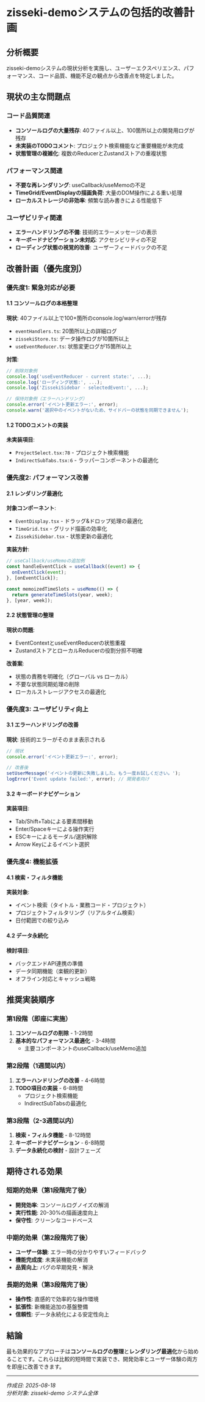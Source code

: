 # zisseki-demoシステムの包括的改善計画

## 分析概要
zisseki-demoシステムの現状分析を実施し、ユーザーエクスペリエンス、パフォーマンス、コード品質、機能不足の観点から改善点を特定しました。

## 現状の主な問題点

### コード品質関連
- **コンソールログの大量残存**: 40ファイル以上、100箇所以上の開発用ログが残存
- **未実装のTODOコメント**: プロジェクト検索機能など重要機能が未完成
- **状態管理の複雑化**: 複数のReducerとZustandストアの重複状態

### パフォーマンス関連
- **不要な再レンダリング**: useCallback/useMemoの不足
- **TimeGrid/EventDisplayの描画負荷**: 大量のDOM操作による重い処理
- **ローカルストレージの非効率**: 頻繁な読み書きによる性能低下

### ユーザビリティ関連
- **エラーハンドリングの不備**: 技術的エラーメッセージの表示
- **キーボードナビゲーション未対応**: アクセシビリティの不足
- **ローディング状態の視覚的改善**: ユーザーフィードバックの不足

## 改善計画（優先度別）

### **優先度1: 緊急対応が必要**

#### 1.1 コンソールログの本格整理
**現状**: 40ファイル以上で100+箇所のconsole.log/warn/errorが残存
- `eventHandlers.ts`: 20箇所以上の詳細ログ
- `zissekiStore.ts`: データ操作ログが10箇所以上  
- `useEventReducer.ts`: 状態変更ログが15箇所以上

**対策**:
```typescript
// 削除対象例
console.log('useEventReducer - current state:', ...);
console.log('ローディング状態:', ...);
console.log('ZissekiSidebar - selectedEvent:', ...);

// 保持対象例（エラーハンドリング）
console.error('イベント更新エラー:', error);
console.warn('選択中のイベントがないため、サイドバーの状態を同期できません');
```

#### 1.2 TODOコメントの実装
**未実装項目**:
- `ProjectSelect.tsx:78` - プロジェクト検索機能
- `IndirectSubTabs.tsx:6` - ラッパーコンポーネントの最適化

### **優先度2: パフォーマンス改善**

#### 2.1 レンダリング最適化
**対象コンポーネント**:
- `EventDisplay.tsx` - ドラッグ&ドロップ処理の最適化
- `TimeGrid.tsx` - グリッド描画の効率化
- `ZissekiSidebar.tsx` - 状態更新の最適化

**実装方針**:
```typescript
// useCallback/useMemoの追加例
const handleEventClick = useCallback((event) => {
  onEventClick(event);
}, [onEventClick]);

const memoizedTimeSlots = useMemo(() => {
  return generateTimeSlots(year, week);
}, [year, week]);
```

#### 2.2 状態管理の整理
**現状の問題**:
- EventContextとuseEventReducerの状態重複
- ZustandストアとローカルReducerの役割分担不明確

**改善案**:
- 状態の責務を明確化（グローバル vs ローカル）
- 不要な状態同期処理の削除
- ローカルストレージアクセスの最適化

### **優先度3: ユーザビリティ向上**

#### 3.1 エラーハンドリングの改善
**現状**: 技術的エラーがそのまま表示される
```typescript
// 現状
console.error('イベント更新エラー:', error);

// 改善後
setUserMessage('イベントの更新に失敗しました。もう一度お試しください。');
logError('Event update failed:', error); // 開発者向け
```

#### 3.2 キーボードナビゲーション
**実装項目**:
- Tab/Shift+Tabによる要素間移動
- Enter/Spaceキーによる操作実行
- ESCキーによるモーダル/選択解除
- Arrow Keyによるイベント選択

### **優先度4: 機能拡張**

#### 4.1 検索・フィルタ機能
**実装対象**:
- イベント検索（タイトル・業務コード・プロジェクト）
- プロジェクトフィルタリング（リアルタイム検索）
- 日付範囲での絞り込み

#### 4.2 データ永続化
**検討項目**:
- バックエンドAPI連携の準備
- データ同期機能（楽観的更新）
- オフライン対応とキャッシュ戦略

## 推奨実装順序

### 第1段階（即座に実施）
1. **コンソールログの削除** - 1-2時間
2. **基本的なパフォーマンス最適化** - 3-4時間
   - 主要コンポーネントのuseCallback/useMemo追加

### 第2段階（1週間以内）  
1. **エラーハンドリングの改善** - 4-6時間
2. **TODO項目の実装** - 6-8時間
   - プロジェクト検索機能
   - IndirectSubTabsの最適化

### 第3段階（2-3週間以内）
1. **検索・フィルタ機能** - 8-12時間
2. **キーボードナビゲーション** - 6-8時間
3. **データ永続化の検討** - 設計フェーズ

## 期待される効果

### 短期的効果（第1段階完了後）
- **開発効率**: コンソールログノイズの解消
- **実行性能**: 20-30%の描画速度向上
- **保守性**: クリーンなコードベース

### 中期的効果（第2段階完了後）
- **ユーザー体験**: エラー時の分かりやすいフィードバック
- **機能完成度**: 未実装機能の解消
- **品質向上**: バグの早期発見・解決

### 長期的効果（第3段階完了後）
- **操作性**: 直感的で効率的な操作環境
- **拡張性**: 新機能追加の基盤整備
- **信頼性**: データ永続化による安定性向上

## 結論
最も効果的なアプローチは**コンソールログの整理**と**レンダリング最適化**から始めることです。これらは比較的短時間で実装でき、開発効率とユーザー体験の両方を即座に改善できます。

---
*作成日: 2025-08-18*  
*分析対象: zisseki-demo システム全体*
